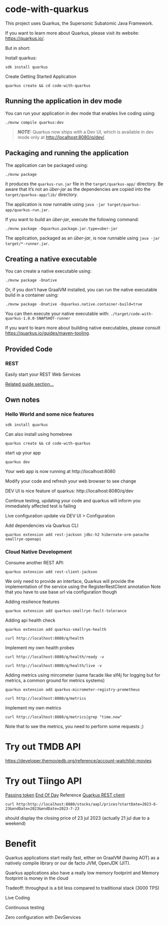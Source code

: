 # code-with-quarkus



This project uses Quarkus, the Supersonic Subatomic Java Framework.

If you want to learn more about Quarkus, please visit its website: <https://quarkus.io/>.

But in short:

Install quarkus:

```sdk install quarkus```

Create Getting Started Application

```quarkus create && cd code-with-quarkus```

## Running the application in dev mode

You can run your application in dev mode that enables live coding using:

```shell script
./mvnw compile quarkus:dev
```

> **_NOTE:_**  Quarkus now ships with a Dev UI, which is available in dev mode only at <http://localhost:8080/q/dev/>.

## Packaging and running the application

The application can be packaged using:

```shell script
./mvnw package
```

It produces the `quarkus-run.jar` file in the `target/quarkus-app/` directory.
Be aware that it’s not an _über-jar_ as the dependencies are copied into the `target/quarkus-app/lib/` directory.

The application is now runnable using `java -jar target/quarkus-app/quarkus-run.jar`.

If you want to build an _über-jar_, execute the following command:

```shell script
./mvnw package -Dquarkus.package.jar.type=uber-jar
```

The application, packaged as an _über-jar_, is now runnable using `java -jar target/*-runner.jar`.

## Creating a native executable

You can create a native executable using:

```shell script
./mvnw package -Dnative
```

Or, if you don't have GraalVM installed, you can run the native executable build in a container using:

```shell script
./mvnw package -Dnative -Dquarkus.native.container-build=true
```

You can then execute your native executable with: `./target/code-with-quarkus-1.0.0-SNAPSHOT-runner`

If you want to learn more about building native executables, please consult <https://quarkus.io/guides/maven-tooling>.

## Provided Code

### REST

Easily start your REST Web Services

[Related guide section...](https://quarkus.io/guides/getting-started-reactive#reactive-jax-rs-resources)

## Own notes
### Hello World and some nice features
```shell script
sdk install quarkus
```
Can also install using homebrew
```shell script
quarkus create && cd code-with-quarkus
```
start up your app
```shell script
quarkus dev
```
Your web app is now running at http://localhost:8080

Modify your code and refresh your web browser to see change

DEV UI is nice feature of quarkus: http://localhost:8080/q/dev

Continue testing, updating your code and quarkus will inform you immediately affected test is failing

Live configuration update via DEV UI > Configuration

Add dependencies via Quarkus CLI
```shell script
quarkus extension add rest-jackson jdbc-h2 hibernate-orm-panache smallrye-openapi
```
### Cloud Native Development

Consume another REST API:
```shell script
quarkus extension add rest-client-jackson
```
We only need to provide an interface, Quarkus will provide the implementation of the service using the RegisterRestClient annotation
Note that you have to use base url via configuration though

Adding resilience features

```shell script
quarkus extension add quarkus-smallrye-fault-tolerance
```
Adding api health check

```shell script
quarkus extension add quarkus-smallrye-health
```
```shell script
curl http://localhost:8080/q/health
```
Implement my own health probes
```shell script
curl http://localhost:8080/q/health/ready -v
```
```shell script
curl http://localhost:8080/q/health/live -v
```
Adding metrics using mircometer (same facade like slf4j for logging but for metrics, a common ground for metrics systems)
```shell script
quarkus extension add quarkus-micrometer-registry-prometheus
```
```shell script
curl http://localhost:8080/q/metrics
```
Implement my own metrics
```shel script
curl http://localhost:8080/q/metrics|grep "time.now"
```
Note that to see the metrics, you need to perform some requests ;)

# Try out TMDB API
https://developer.themoviedb.org/reference/account-watchlist-movies

# Try out Tiingo API
[Passing token](https://www.tiingo.com/documentation/general/connecting)
[End Of Day](https://www.tiingo.com/documentation/end-of-day)
Reference [Quarkus REST client](https://quarkus.io/guides/rest-client#path-parameters)
```
curl http:http://localhost:8080/stocks/aapl/prices?startDate=2023-6-23&endDate=2023&endDate=2023-7-23
```
should display the closing price of 23 jul 2023 (actually 21 jul due to a weekend)

# Benefit

Quarkus applications start really fast, either on GraalVM (having AOT) as a natively compile library or our de facto JVM, OpenJDK (JIT).

Quarkus applications also have a really low memory footprint and Memory footprint is money in the cloud

Tradeoff: throughput is a bit less compared to traditional stack (3000 TPS)

Live Coding

Continuous testing

Zero configuration with DevServices
